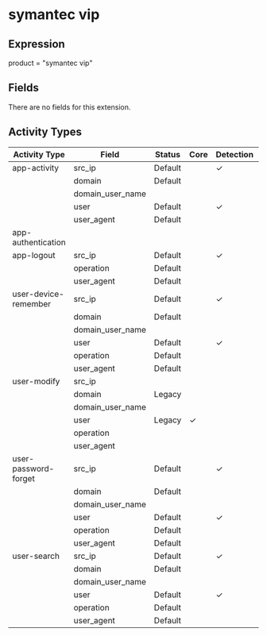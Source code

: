 symantec vip
============

Expression
----------

product = "symantec vip"

Fields
------

There are no fields for this extension.

Activity Types
--------------

| Activity Type        | Field            | Status  | Core     | Detection | Informational |
| -------------------- | ---------------- | ------- | -------- | --------- | ------------- |
| app-activity         | src_ip           | Default |          | &#10003;  |               |
|                      | domain           | Default |          |           | &#10003;      |
|                      | domain_user_name |         |          |           |               |
|                      | user             | Default |          | &#10003;  |               |
|                      | user_agent       | Default |          |           | &#10003;      |
| app-authentication   |                  |         |          |           |               |
| app-logout           | src_ip           | Default |          | &#10003;  |               |
|                      | operation        | Default |          |           | &#10003;      |
|                      | user_agent       | Default |          |           | &#10003;      |
| user-device-remember | src_ip           | Default |          | &#10003;  |               |
|                      | domain           | Default |          |           | &#10003;      |
|                      | domain_user_name |         |          |           |               |
|                      | user             | Default |          | &#10003;  |               |
|                      | operation        | Default |          |           | &#10003;      |
|                      | user_agent       | Default |          |           | &#10003;      |
| user-modify          | src_ip           |         |          |           |               |
|                      | domain           | Legacy  |          |           | &#10003;      |
|                      | domain_user_name |         |          |           |               |
|                      | user             | Legacy  | &#10003; |           |               |
|                      | operation        |         |          |           |               |
|                      | user_agent       |         |          |           |               |
| user-password-forget | src_ip           | Default |          | &#10003;  |               |
|                      | domain           | Default |          |           | &#10003;      |
|                      | domain_user_name |         |          |           |               |
|                      | user             | Default |          | &#10003;  |               |
|                      | operation        | Default |          |           | &#10003;      |
|                      | user_agent       | Default |          |           | &#10003;      |
| user-search          | src_ip           | Default |          | &#10003;  |               |
|                      | domain           | Default |          |           | &#10003;      |
|                      | domain_user_name |         |          |           |               |
|                      | user             | Default |          | &#10003;  |               |
|                      | operation        | Default |          |           | &#10003;      |
|                      | user_agent       | Default |          |           | &#10003;      |


